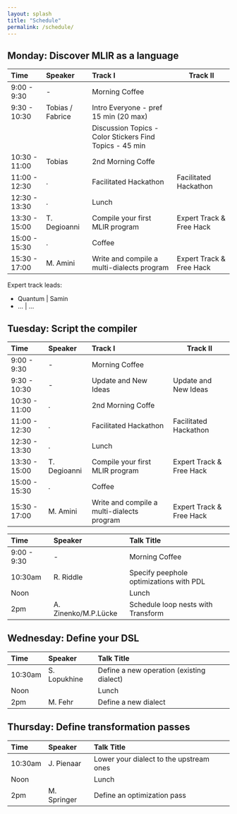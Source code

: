```yaml
---
layout: splash
title: "Schedule"
permalink: /schedule/
---
```

## Monday: Discover MLIR as a language

| Time          | Speaker          | Track I                                                 | Track II                 |
|:------------- |:---------------- |:------------------------------------------------------- | ------------------------ |
| 9:00 - 9:30   | -                | Morning Coffee                                          |                          |
| 9:30 - 10:30  | Tobias / Fabrice | Intro Everyone - pref 15 min (20 max)                   |                          |
|               |                  | Discussion Topics - Color Stickers Find Topics - 45 min |                          |
| 10:30 - 11:00 | Tobias           | 2nd Morning Coffe                                       |                          |
| 11:00 - 12:30 | .                | Facilitated Hackathon                                   | Facilitated Hackathon    |
| 12:30 - 13:30 | .                | Lunch                                                   |                          |
| 13:30 - 15:00 | T. Degioanni     | Compile your first MLIR program                         | Expert Track & Free Hack |
| 15:00 - 15:30 | .                | Coffee                                                  |                          |
| 15:30 - 17:00 | M. Amini         | Write and compile a multi-dialects program              | Expert Track & Free Hack |


Expert track leads:

- Quantum | Samin
- ... | ... 
## Tuesday: Script the compiler


| Time    | Speaker       | Track I    |  Track II   |
|:------------- |:---------------- |:------------------------------------------------------- | --- |
| 9:00 - 9:30   | -                | Morning Coffee                                          |     |
| 9:30 - 10:30  | - | Update and New Ideas         | Update and New Ideas |     |
| 10:30 - 11:00 | .           | 2nd Morning Coffe                                       |     |
| 11:00 - 12:30 | .    |  Facilitated Hackathon       | Facilitated Hackathon    |
| 12:30 - 13:30 | .                | Lunch                                                   |     |
| 13:30 - 15:00 | T. Degioanni   | Compile your first MLIR program | Expert Track & Free Hack                                             
| 15:00 - 15:30 | .                | Coffee                                                   |     |
| 15:30 - 17:00 | M. Amini          | Write and compile a multi-dialects program | Expert Track & Free Hack


| Time    | Speaker             | Talk Title                              |
|:------- |:------------------- |:--------------------------------------- |
| 9:00 - 9:30 | - | Morning Coffee |
| 10:30am | R. Riddle            | Specify peephole optimizations with PDL |
| Noon    |                     | Lunch                                   |
| 2pm     | A. Zinenko/M.P.Lücke | Schedule loop nests with Transform      |

## Wednesday: Define your DSL

| Time    | Speaker             | Talk Title                                  |
|:--------|:--------------------|:--------------------------------------------|
| 10:30am | S. Lopukhine         | Define a new operation (existing dialect)   |
| Noon    |                     | Lunch                                       |
| 2pm     | M. Fehr              | Define a new dialect                        |

## Thursday: Define transformation passes

| Time    | Speaker             | Talk Title                                  |
|:--------|:--------------------|:--------------------------------------------|
| 10:30am | J. Pienaar           | Lower your dialect to the upstream ones     |
| Noon    |                     | Lunch                                       |
| 2pm     | M. Springer          | Define an optimization pass                 |
